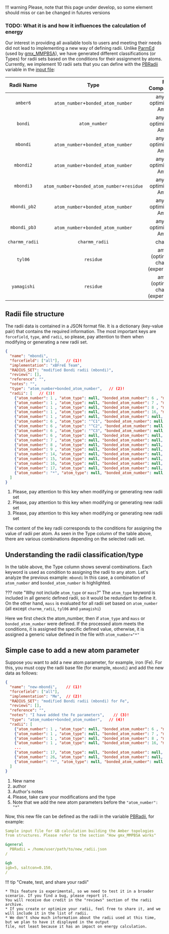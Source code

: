 
!!! warning
    Please, note that this page under develop, so some element should miss or can be changed in futures versions 

### TODO: What it is and how it influences the calculation of energy

Our interest in providing all available tools to users and meeting their needs did not lead to implementing a new
way of defining radii. Unlike [ParmEd](https://parmed.github.io/ParmEd/html/index.html) (used by
[gmx_MMPBSA](https://valdes-tresanco-ms.github.io/gmx_MMPBSA/dev/)), we have generated different classifications (or
Types) for radii sets based on the conditions for their assignment by atoms. Currently, we implement 10 radii sets
that you can define with the [PBRadii](input_file.md#mmpbsa_ifv_PBRadii) variable in the [input file](input_file.md):

|   Radii Name   |                     Type                     |             FF Compatibility             | Compatibility |
|:--------------:|:--------------------------------------------:|:----------------------------------------:|:-------------:|
|    `amber6`    |      `atom_number`+`bonded_atom_number`      |       any, but optimized for Amber       |    generic    |
|    `bondi`     |                `atom_number`                 |       any, but optimized for Amber       |    generic    |
|    `mbondi`    |      `atom_number`+`bonded_atom_number`      |       any, but optimized for Amber       |    generic    |
|   `mbondi2`    |      `atom_number`+`bonded_atom_number`      |       any, but optimized for Amber       |    generic    |
|   `mbondi3`    | `atom_number`+`bonded_atom_number`+`residue` |       any, but optimized for Amber       |    generic    |
|  `mbondi_pb2`  |      `atom_number`+`bonded_atom_number`      |       any, but optimized for Amber       |    generic    |
|  `mbondi_pb3`  |      `atom_number`+`bonded_atom_number`      |       any, but optimized for Amber       |    generic    |
| `charmm_radii` |                `charmm_radii`                |                  charmm                  |   complete    |
|    `tyl06`     |                  `residue`                   | amber (optimized), charmm (experimental) | semi-complete |
|  `yamagishi`   |                  `residue`                   | amber (optimized), charmm (experimental) | semi-complete |

## Radii file structure

The radii data is contained in a JSON format file. It is a dictionary (key-value pair) that contains the required
information. The most important keys are `forcefield`, `type`, and `radii`, so please, pay attention to them when
modifying or generating a new radii set.

```json  title="mbondi radii"
{
  "name": "mbondi",
  "forcefield": ["all"],   // (1)!
  "implementation": "xBFreE Team",
  "RADIUS_SET": "modified Bondi radii (mbondi)",
  "reviews": [],
  "reference": "",
  "notes": "",
  "type": "atom_number+bonded_atom_number",   // (2)!
  "radii": [   // (3)!
    {"atom_number": 1 , "atom_type": null, "bonded_atom_number": 6 , "mass": null, "radii": 1.3 },
    {"atom_number": 1 , "atom_type": null, "bonded_atom_number": 7 , "mass": null, "radii": 1.3 },
    {"atom_number": 1 , "atom_type": null, "bonded_atom_number": 8 , "mass": null, "radii": 0.8 },
    {"atom_number": 1 , "atom_type": null, "bonded_atom_number": 16, "mass": null, "radii": 0.8 },
    {"atom_number": 1 , "atom_type": null, "bonded_atom_number": null, "mass": null, "radii": 1.2 },
    {"atom_number": 6 , "atom_type": "^C1", "bonded_atom_number": null, "mass": ">13.0", "radii": 2.2 },
    {"atom_number": 6 , "atom_type": "^C2", "bonded_atom_number": null, "mass": ">14.0", "radii": 2.2 },
    {"atom_number": 6 , "atom_type": "^C3", "bonded_atom_number": null, "mass": ">15.0", "radii": 2.2 },
    {"atom_number": 6 , "atom_type": null, "bonded_atom_number": null, "mass": null, "radii": 1.7 },
    {"atom_number": 7 , "atom_type": null, "bonded_atom_number": null, "mass": null, "radii": 1.55},
    {"atom_number": 8 , "atom_type": null, "bonded_atom_number": null, "mass": null, "radii": 1.5 },
    {"atom_number": 9 , "atom_type": null, "bonded_atom_number": null, "mass": null, "radii": 1.5 },
    {"atom_number": 14, "atom_type": null, "bonded_atom_number": null, "mass": null, "radii": 2.1 },
    {"atom_number": 15, "atom_type": null, "bonded_atom_number": null, "mass": null, "radii": 1.85},
    {"atom_number": 16, "atom_type": null, "bonded_atom_number": null, "mass": null, "radii": 1.8 },
    {"atom_number": 17, "atom_type": null, "bonded_atom_number": null, "mass": null, "radii": 1.7 },
    {"atom_number": "*", "atom_type": null, "bonded_atom_number": null, "mass": null, "radii": 1.5 }
  ]
}
```

1. Please, pay attention to this key when modifying or generating new radii set
2. Please, pay attention to this key when modifying or generating new radii set
3. Please, pay attention to this key when modifying or generating new radii set

The content of the key radii corresponds to the conditions for assigning the value of radii per atom. As seen in the 
Type column of the table above, there are various combinations depending on the selected radii set. 

## Understanding the radii classification/type

In the table above, the Type column shows several combinations. Each keyword is used as condition to
assigning the radii to any atom. Let's analyze the previous example: `mbondi`
In this case, a combination of `atom_number` and `bonded_atom_number` is highlighted. 

??? note "Why not include `atom_type` or `mass`?"
    The `atom_type` keyword is included in all generic defined radii, so it would be redundant to define it. On the 
    other hand, `mass` is evaluated for all radii set based on `atom_number` (all except `charmm_radii`, `tyl06` and 
    `yamagishi`)

Here we first check the atom_number, then if `atom_type` and `mass` or `bonded_atom_number` were defined. If the 
processed atom meets the conditions, it is assigned the specific defined value, otherwise, it is assigned a generic 
value defined in the file with `atom_number="*"`  

## Simple case to add a new atom parameter
Suppose you want to add a new atom parameter, for example, iron (Fe). For this, you must copy the radii base file 
(for example, `mbondi`) and add the new data as follows:

```json  title="modified mbondi radii"
{
  "name": "new-mbondi",    // (1)!
  "forcefield": ["all"],   
  "implementation": "Me",  // (2)!
  "RADIUS_SET": "modified Bondi radii (mbondi) for Fe",
  "reviews": [],
  "reference": "",
  "notes": "I have added the Fe parameters",    // (3)!
  "type": "atom_number+bonded_atom_number",   // (4)!
  "radii": [   
    {"atom_number": 1 , "atom_type": null, "bonded_atom_number": 6 , "mass": null, "radii": 1.3 },
    {"atom_number": 1 , "atom_type": null, "bonded_atom_number": 7 , "mass": null, "radii": 1.3 },
    {"atom_number": 1 , "atom_type": null, "bonded_atom_number": 8 , "mass": null, "radii": 0.8 },
    {"atom_number": 1 , "atom_type": null, "bonded_atom_number": 16, "mass": null, "radii": 0.8 },
    ...
    {"atom_number": 17, "atom_type": null, "bonded_atom_number": null, "mass": null, "radii": 1.7 },
    {"atom_number": 26, "atom_type": null, "bonded_atom_number": null, "mass": null, "radii": 1.6 }, // (5)!
    {"atom_number": "*", "atom_type": null, "bonded_atom_number": null, "mass": null, "radii": 1.5 }
  ]
}
```

1. New name
2. author
3. Author's notes
4. Please, take care your modifications and the type
5. Note that we add the new atom parameters before the `"atom_number": "*"`

Now, this new file can be defined as the radii in the variable [PBRadii](input_file.md#mmpbsa_ifv_PBRadii), for example:
```yaml
Sample input file for GB calculation building the Amber topologies
from structures. Please refer to the section "How gmx_MMPBSA works"

&general
  PBRadii = /home/user/path/to/new_radii.json 
/

&gb
igb=5, saltcon=0.150,
/
```

!!! tip "Create, test, and share your radii"

    * This feature is experimental, so we need to test it in a broader scenario. If you find a bug, please report it.
    You will receive due credit in the "reviews" section of the radii archive.
    * If you create or optimize your radii, feel free to share it, and we will include it in the list of radii.
    * We don't show much information about the radii used at this time, but we plan to have it displayed in the output 
    file, not least because it has an impact on energy calculation.
    